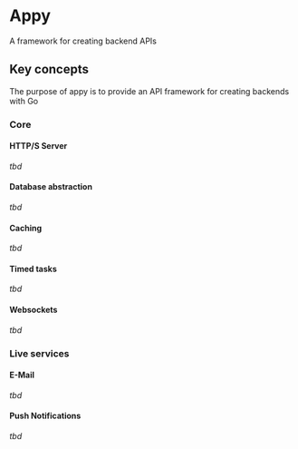 # Appy

A framework for creating backend APIs

## Key concepts

The purpose of appy is to provide an API framework for creating backends with Go

### Core

#### HTTP/S Server

*tbd*

#### Database abstraction

*tbd*

#### Caching

*tbd*

#### Timed tasks

*tbd*

#### Websockets

*tbd*

### Live services

#### E-Mail

*tbd*

#### Push Notifications

*tbd*

